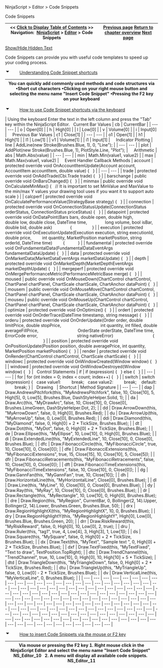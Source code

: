 ﻿


NinjaScript \> Editor \> Code Snippets






















Code Snippets







| \<\< [Click to Display Table of Contents](code_snippets.md) \>\> **Navigation:**     [NinjaScript](ninjascript-1.md) \> [Editor](editor-1.md) \> Code Snippets | [Previous page](ns_wizard-1.md) [Return to chapter overview](editor-1.md) [Next page](compile_errors-1.md) |
| --- | --- |




[Show/Hide Hidden Text](javascript:HMToggleExpandAll(!HMAnyToggleOpen()) "Click to open/close expanding sections")









Code Snippets can provide you with useful code templates to speed up your coding process.


![tog_minus](tog_minus-1.gif)        [Understanding Code Snippet shortcuts](javascript:HMToggle('toggle','UnderstandingCodeSnippetShortcuts','UnderstandingCodeSnippetShortcuts_ICON'))




| You can quickly add commonly used methods and code structures via  •Short cut characters •Clicking on your right mouse button and selecting the menu name "Insert Code Snippet" •Pressing the F2 key on your keyboard |
| --- |



![tog_minus](tog_minus-1.gif)        [How to use Code Snippet shortcuts via the keyboard](javascript:HMToggle('toggle','HowToUseCodeSnippetShortcutsViaTheKeyboard','HowToUseCodeSnippetShortcutsViaTheKeyboard_ICON'))




| Using the keyboard Enter the text in the left column and press the "Tab" key within the NinjaScript Editor.   Current Bar Values   | cb | CurrentBar | | --- | --- | | o | Open\[0] | | h | High\[0] | | l | Low\[0] | | v | Volume\[0] | | i | Input\[0] |        Previous Bar Values   | c1 | Close\[1] | | --- | --- | | o1 | Open\[1] | | h1 | High\[1] | | l1 | Low\[1] | | v1 | Volume\[1] | | i1 | Input\[1] |        Indicator Plotting   | line | AddLine(new Stroke(Brushes.Blue, 1), 0, "Line"); | | --- | --- | | plot | AddPlot(new Stroke(Brushes.Blue, 1), PlotStyle.Line, "Plot"); |        Arithmetic   | abs | Math.Abs(value) | | --- | --- | | min | Math.Min(value1, value2\) | | max | Math.Max(value1, value2\) |        Event Handler Callback Methods   | account | protected override void OnAccountItemUpdate(Account account, AccountItem accountItem, double value) {   } | | --- | --- | | trade | protected override void OnAddTrade(Cbi.Trade trade) {   } | | barschange | public override void OnBarsChanged() {     } | | minmax | public override void OnCalculateMinMax() {    // It is important to set MinValue and MaxValue to the min/max Y values your drawing tool uses if you want it to support auto scale } | | calcperf | protected override void OnCalculatePerformanceValue(StrategyBase strategy) {     } | | connection | protected override void OnConnectionStatusUpdate(ConnectionStatus orderStatus, ConnectionStatus priceStatus) {   } | | datapoint | protected override void OnDataPoint(Bars bars, double open, double high,                 double low, double close, DateTime time,                 long volume, bool isBar, double bid, double ask)                {                  } | | execution | protected override void OnExecutionUpdate(Execution execution, string executionId, double price,           int quantity, MarketPosition marketPosition, string orderId, DateTime time)          {            } | | fundamental | protected override void OnFundamentalData(FundamentalDataEventArgs fundamentalDataUpdate) {   } | | data | protected override void OnMarketData(MarketDataEventArgs marketDataUpdate) {   } | | depth | protected override void OnMarketDepth(MarketDepthEventArgs marketDepthUpdate) {   } | | mergeperf | protected override void OnMergePerformanceMetric(PerformanceMetricBase merge) {   } | | moused | public override void OnMouseDown(ChartControl chartControl, ChartPanel chartPanel, ChartScale chartScale, ChartAnchor dataPoint) {   } | | mousem | public override void OnMouseMove(ChartControl chartControl, ChartPanel chartPanel, ChartScale chartScale, ChartAnchor dataPoint) {   } | | mouseu | public override void OnMouseUp(ChartControl chartControl, ChartPanel chartPanel, ChartScale chartScale, ChartAnchor dataPoint) {   } | | optimize | protected override void OnOptimize() {   } | | ordert | protected override void OnOrderTrace(DateTime timestamp, string message) {   } | | orderu | protected override void OnOrderUpdate(Order order, double limitPrice, double stopPrice,                                   int quantity, int filled, double averageFillPrice,                                   OrderState orderState, DateTime time, ErrorCode error,                                   string nativeError)                                  {                                    } | | position | protected override void OnPositionUpdate(Position position, double averagePrice, int quantity, MarketPosition marketPosition) {   } | | render | protected override void OnRender(ChartControl chartControl, ChartScale chartScale) {   } | | windowc | protected override void OnWindowCreated(Window window) {   } | | windowd | protected override void OnWindowDestroyed(Window window) {     } |      Control Statements   | if | if (expression) {   } else {   } | | --- | --- | | for | for (int index \= 0; index \< count; index\+\+) {   } | | switch | switch (expression) {    case value1:          break;    case value2:          break;     default:          break; } |      Drawing     | Shortcut | Method Signature | | --- | --- | | dap | Draw.AndrewsPitchfork(this, "MyAndrewsPitchfork", false, 10, Close\[10], 5,  High\[5], 0, Low\[5], Brushes.Blue, DashStyleHelper.Solid, 1); | | da | Draw.Arc(this, "MyDrawArc", false, 10, Close\[10], 0,  Close\[0], Brushes.LimeGreen, DashStyleHelper.Dot, 2); | | dd | Draw.ArrowDown(this, "MyArrowDown", false, 0, High\[0], Brushes.Red); | | du | Draw.ArrowUp(this, "MyArrowUp", false, 0, Low\[0], Brushes.Red); | | ddi | Draw.Diamond(this, "MyDiamond", false, 0, High\[0] \+ 2 \* TickSize, Brushes.Blue); | | dt | Draw.Dot(this, "MyDot", false, 0, High\[0] \+ 2 \* TickSize, Brushes.Blue); | | de | Draw.Ellipse(this, "MyEllipse", 10, Low\[10], 0, High\[0], Brushes.Blue); | | di | Draw.ExtendedLine(this, "MyExtendedLine", 10, Close\[10], 0, Close\[0], Brushes.Blue); | | dfc | Draw.FibonacciCircle(this, "MyFibonacciCircle", true, 10, Close\[10], 0, Close\[0]); | | dfe | Draw.FibonacciExtensions(this, "MyFibonacciExtensions", true, 15, Close\[15],  10, Close\[10], 5, Close\[5]); | | dfr | Draw.FibonacciRetracements(this, "MyFibonacciRetracements", false, 10, Close\[10], 0, Close\[0]); | | dft | Draw.FibonacciTimeExtensions(this, "MyFibonacciTimeExtensions", false, 10, Close\[10], 0, Close\[0]); | | dg | Draw.GannFan(this, "MyGannFan", true, 10, Close\[10]); | | dh | Draw.HorizontalLine(this, "MyHorizontalLine", Close\[0], Brushes.Blue); | | dl | Draw.Line(this, "MyLine", 10, Close\[10], 0, Close\[0], Brushes.Blue); | | dy | Draw.Ray(this, "MyRay", 10, Close\[10], 0, Close\[0], Brushes.Blue); | | dr | Draw.Rectangle(this, "MyRectangle", 10, Low\[10], 0, High\[0], Brushes.Blue); | | dre | Draw.Region(this, "MyRegion", CurrentBar, 0, Bollinger(2, 14).Upper,  Bollinger(2, 14).Lower, Brushes.Green, Brushes.Blue, 50); | | drx | Draw.RegionHighlightX(this, "MyRegionHighlightX", 10, 0, Brushes.Blue); | | dry | Draw.RegionHighlightY(this, "MyRegionHighlightY", High\[0], Low\[0], Brushes.Blue, Brushes.Green, 20); | | drr | Draw.RiskReward(this, "MyRiskReward", false, 0, High\[0], 10, Low\[0], 2, true); | | dru | Draw.Ruler(this, "tag1", true, 4, Low\[4], 3, High\[3], 1, Low\[1]); | | ds | Draw.Square(this, "MySquare", false, 0, High\[0] \+ 2 \* TickSize, Brushes.Blue); | | dx | Draw.Text(this, "MyText", "Sample text ", 0, High\[0] \+ 2 \* TickSize, Brushes.Blue); | | dxf | Draw.TextFixed(this, "MyTextFixed", "Text to draw", TextPosition.TopRight); | | dtc | Draw.TrendChannel(this, "TrendChannel", true, 10, Low\[10], 0, High\[0], 10, High\[10] \+ 5 \* TickSize); | | dtd | Draw.TriangleDown(this, "MyTriangleDown", false, 0, High\[0] \+ 2 \* TickSize, Brushes.Red); | | dtu | Draw.TriangleUp(this, "MyTriangleUp", false, 0, Low\[0] \- 2 \* TickSize, Brushes.Blue); | | dv | Draw.VerticalLine(this, "MyVerticalLine", 0, Brushes.Blue); | |
| --- | --- | --- | --- | --- | --- | --- | --- | --- | --- | --- | --- | --- | --- | --- | --- | --- | --- | --- | --- | --- | --- | --- | --- | --- | --- | --- | --- | --- | --- | --- | --- | --- | --- | --- | --- | --- | --- | --- | --- | --- | --- | --- | --- | --- | --- | --- | --- | --- | --- | --- | --- | --- | --- | --- | --- | --- | --- | --- | --- | --- | --- | --- | --- | --- | --- | --- | --- | --- | --- | --- | --- | --- | --- | --- | --- | --- | --- | --- | --- | --- | --- | --- | --- | --- | --- | --- | --- | --- | --- | --- | --- | --- | --- | --- | --- | --- | --- | --- | --- | --- | --- | --- | --- | --- | --- | --- | --- | --- | --- | --- | --- | --- | --- | --- | --- | --- | --- | --- | --- | --- | --- | --- | --- | --- | --- | --- | --- | --- | --- | --- | --- | --- | --- | --- | --- | --- | --- | --- | --- | --- | --- | --- | --- | --- |



![tog_minus](tog_minus-1.gif)        [How to insert Code Snippets via the mouse or F2 key](javascript:HMToggle('toggle','HowToInsertCodeSnippetsViaTheMouseOrF2Key','HowToInsertCodeSnippetsViaTheMouseOrF2Key_ICON'))




| Via mouse or pressing the F2 key 1\. Right mouse click in the NinjaScript Editor and select the menu name "Insert Code Snippet"   NS_Editor_10   2\. A menu will display all available code snippets.   NS_Editor_11 |
| --- |










